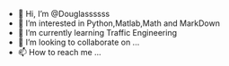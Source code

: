 - 👋 Hi, I’m @Douglassssss
- 👀 I’m interested in Python,Matlab,Math and MarkDown
- 🌱 I’m currently learning Traffic Engineering
- 💞️ I’m looking to collaborate on ...
- 📫 How to reach me ...

<!---
Douglassssss/Douglassssss is a ✨ special ✨ repository because its `README.md` (this file) appears on your GitHub profile.
You can click the Preview link to take a look at your changes.
--->
